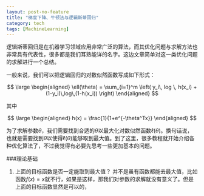 ```yaml
---
layout: post-no-feature
title: "梯度下降、牛顿法与逻辑斯蒂回归"
category: tech
tags: [MachineLearning]
---
```


逻辑斯蒂回归是在机器学习领域应用非常广泛的算法，而其优化问题与求解方法也非常具有代表性，很多都是我们耳熟能详的名字。这边文章简单对这一类优化问题的求解进行一个总结。

一般来说，我们可以把逻辑回归的对数似然函数写成如下形式：

$$
\large
\begin{aligned}
\ell(\theta) = \sum_{i=1}^m \left( y_i\, log \, h(x_i) + (1-y_i)\,log\,(1-h(x_i)) \right)
\end{aligned}
$$

其中

$$
\large
\begin{aligned}
h(x) = \frac{1}{1+e^{-\theta^Tx}}
\end{aligned}
$$

为了求解参数$\theta$，我们需要找到合适的$\theta$以最大化对数似然函数$\ell(\theta)$。换句话说，也就是需要找到$\theta$以使得$\ell(\theta)$能够取到最大值。到了这里，很多教程就开始介绍各种优化算法了，不过我觉得有必要先思考一些更加基本的问题。

###理论基础
1. 上面的目标函数是否一定能取到最大值？
并不是虽有函数都能去最大值，比如函数$f(x)=x$就不行，如果是这样，那我们对参数的求解就没有意义了。但是上面的目标函数显然是可以的，